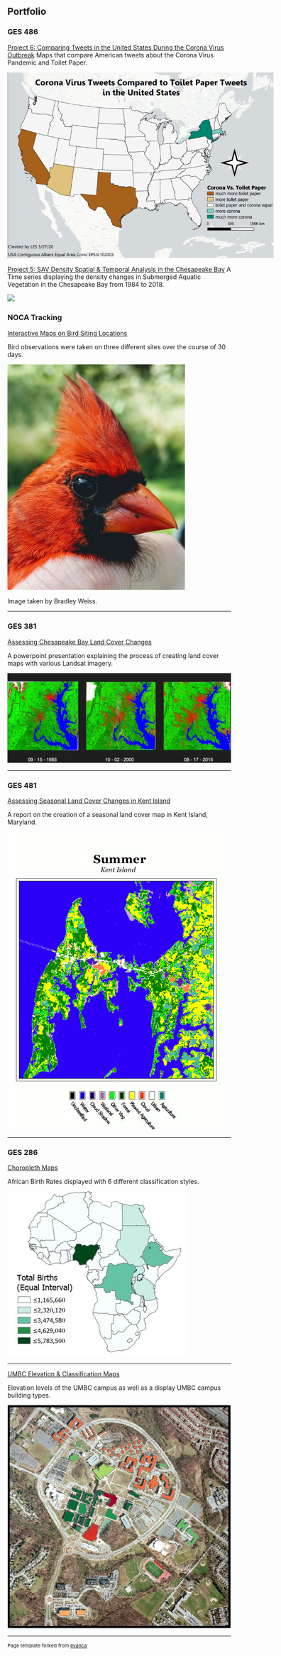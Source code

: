 ## Portfolio

### GES 486
[Project 6: Comparing Tweets in the United States During the Corona Virus Outbreak](/projects/project6)
Maps that compare American tweets about the Corona Virus Pandemic and Toilet Paper. 

[<img src="images/states.PNG?raw=true" style="max-width:600px"/>](/projects/qgis2web_2020_03_27-21_35_36_993679)

[Project 5: SAV Density Spatial & Temporal Analysis in the Chesapeake Bay](/projects/project1_486/README.md)
A Time series displaying the density changes in Submerged Aquatic Vegetation in the Chesapeake Bay from 1984 to 2018. 

[<img src="images/SAV4.gif?raw=true" style="max-width:400px"/>](/projects/project1_486/README.md)


### NOCA Tracking

[Interactive Maps on Bird Siting Locations](/projects/project5)

Bird observations were taken on three different sites over the course of 30 days.  

[<img src="images/Cardicrop.jpg?raw=true" style="max-width:400px"/>](/projects/project5)

Image taken by Bradley Weiss.

---

### GES 381

[Assessing Chesapeake Bay Land Cover Changes](/projects/project3)

A powerpoint presentation explaining the process of creating land cover maps with various Landsat imagery.

[<img src="images/chesapeake_landcover_changes.JPG?raw=true"/>](/projects/project3)

---

### GES 481

[Assessing Seasonal Land Cover Changes in Kent Island](/projects/project4)

A report on the creation of a seasonal land cover map in Kent Island, Maryland. 

[<img src="images/kentislandGIF.gif?raw=true"/>](/projects/project4)

---

### GES 286 

[Choropleth Maps](/projects/project1)

African Birth Rates displayed with 6 different classification styles. 

[<img src="images/choropleth.JPG?raw=true"/>](/projects/project1)

---
[UMBC Elevation & Classification Maps](/projects/project2)

Elevation levels of the UMBC campus as well as a display UMBC campus building types.

[<img src="images/class286.JPG?raw=true"/>](/projects/project2)

---


<p style="font-size:11px">Page template forked from <a href="https://github.com/evanca/quick-portfolio">evanca</a></p>
<!-- Remove above link if you don't want to attibute -->
